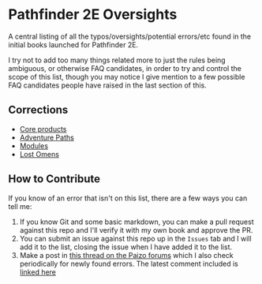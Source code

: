 # Pathfinder 2E Oversights
A central listing of all the typos/oversights/potential errors/etc found in the initial books launched for Pathfinder 2E.

I try not to add too many things related more to just the rules being ambiguous, or otherwise FAQ candidates, in order to try and control the scope of this list, though you may notice I give mention to a few possible FAQ candidates people have raised in the last section of this.

## Corrections

* [Core products](./Core)
* [Adventure Paths](./AdventurePaths)
* [Modules](./Modules)
* [Lost Omens](./LostOmens)

## How to Contribute

If you know of an error that isn't on this list, there are a few ways you can tell me:

1. If you know Git and some basic markdown, you can make a pull request against this repo and I'll verify it with my own book and approve the PR.
2. You can submit an issue against this repo up in the `Issues` tab and I will add it to the list, closing the issue when I have added it to the list.
3. Make a post in [this thread on the Paizo forums][update thread] which I also check periodically for newly found errors.
  The latest comment included is [linked here][latest update]

[update thread]: https://paizo.com/threads/rzs42nmp&TyposMistakesEtc-in-2E-Books-Collection
[latest update]: https://paizo.com/threads/rzs42nmp&page=9?TyposMistakesEtc-in-2E-Books-Collection#422
